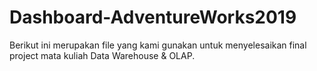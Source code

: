 # Dashboard-AdventureWorks2019
Berikut ini merupakan file yang kami gunakan untuk menyelesaikan final project mata kuliah Data Warehouse &amp; OLAP.
